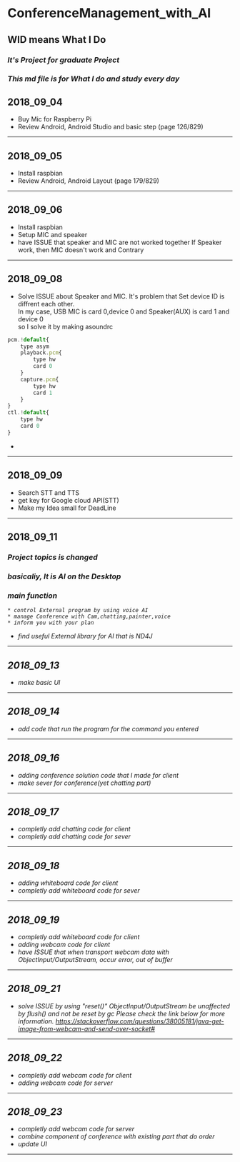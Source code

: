 # **ConferenceManagement_with_AI**
## WID means What I Do
### *It's Project for graduate Project* 
### *This md file is for What I do and study every day*


## 2018_09_04
* Buy Mic for Raspberry Pi
* Review Android, Android Studio and basic step (page 126/829)
____
## 2018_09_05
* Install raspbian
* Review Android, Android Layout (page 179/829)
____
## 2018_09_06
* Install raspbian 
* Setup MIC and speaker
* have ISSUE that speaker and MIC are not worked together If Speaker work, then MIC doesn't work and Contrary
____
## 2018_09_08
* Solve ISSUE about Speaker and MIC. It's problem that Set device ID is diffrent each other.   
In my case, USB MIC is card 0,device 0 and Speaker(AUX) is card 1 and device 0  
so I solve it by making asoundrc
```javascript
pcm.!default{
	type asym
	playback.pcm{
		type hw
		card 0
	}
	capture.pcm{
		type hw
		card 1	
	}
}
ctl.!default{
	type hw
	card 0
}
```
*

____
## 2018_09_09
* Search STT and TTS
* get key for Google cloud API(STT)
* Make my Idea small for DeadLine
____
## 2018_09_11
### <em>Project topics is changed <em>
### basicaliy, It is AI on the Desktop 
### main function 
	* control External program by using voice AI
	* manage Conference with Cam,chatting,painter,voice
	* inform you with your plan
* find useful External library for AI that is ND4J
____
## 2018_09_13
* make basic UI

____
## 2018_09_14
* add code that run the program for the command you entered
____
## 2018_09_16
* adding conference solution code that I made for client
* make sever for conference(yet chatting part)
____
## 2018_09_17
* completly add chatting code for client
* completly add chatting code for sever
____
## 2018_09_18
* adding whiteboard code for client
* completly add whiteboard code for sever
____
## 2018_09_19
* completly add whiteboard code for client
* adding webcam code for client
* have ISSUE that when transport webcam data with ObjectInput/OutputStream, occur error, out of buffer
____
## 2018_09_21
* solve ISSUE by using "reset()" ObjectInput/OutputStream be unaffected by flush() and not be reset by gc 
Please check the link below for more information. 
<https://stackoverflow.com/questions/38005181/java-get-image-from-webcam-and-send-over-socket#>

____
## 2018_09_22
* completly add webcam code for client
* adding webcam code for server
____
## 2018_09_23
* completly add webcam code for server
* combine component of conference with existing part that do order
* update UI
____

